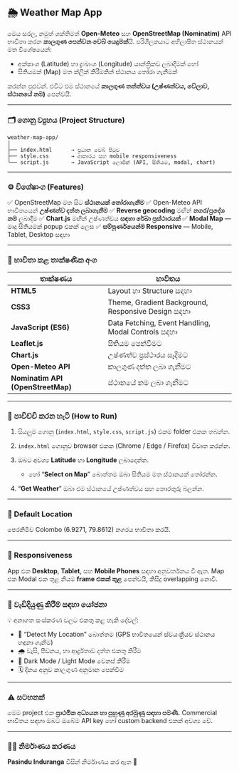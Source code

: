 ## 🌦️ Weather Map App

මෙය සරල, නමුත් ශක්තිමත් **Open-Meteo** සහ **OpenStreetMap (Nominatim)** API භාවිතා කරන **කාලගුණ පෙන්වන වෙබ් යෙදුමක්**යි.
පරිශීලකයාට අභිලාෂිත ස්ථානයක් මත විශේෂයෙන්:

* අක්ෂාංශ (Latitude) හා ද්‍රඃඛාංශ (Longitude) යාන්ත්‍රිකව ලබාදීමක් හෝ
* සිතියමක් (Map) මත ක්ලික් කිරීමකින් ස්ථානය තෝරා ගැනීමක්

කරන්න පුළුවන්.
එවිට එම ස්ථානයේ **කාලගුණ තත්ත්වය (උෂ්ණත්වය, වේලාව, ස්ථානයේ නම)** පෙන්වයි.

---

### 🗂️ ගොනු ව්‍යුහය (Project Structure)

```
weather-map-app/
│
├── index.html      → ප්‍රධාන වෙබ් පිටුව
├── style.css       → ආකාරය සහ mobile responsiveness
└── script.js       → JavaScript ලොජික් (API, සිතියම, modal, chart)
```

---

### ⚙️ විශේෂාංග (Features)

✅ OpenStreetMap මත සිට **ස්ථානයක් තෝරාගැනීම**
✅ Open-Meteo API භාවිතයෙන් **උෂ්ණත්ව දත්ත ලබාගැනීම**
✅ **Reverse geocoding** මඟින් **නගර/ප්‍රදේශ නම** ලබාදීම
✅ **Chart.js** මඟින් උෂ්ණත්වය **සඳහා රේඛා ප්‍රස්ථාරයක්**
✅ **Modal Map** — මෘදු සිතියමක් popup එකක් ලෙස
✅ **සම්පූර්ණයෙන්ම Responsive** — Mobile, Tablet, Desktop සඳහා

---

### 🔧 භාවිතා කළ තාක්ෂණික අංග

| තාක්ෂණය                           | භාවිතය                                             |
| --------------------------------- | -------------------------------------------------- |
| **HTML5**                         | Layout හා Structure සඳහා                           |
| **CSS3**                          | Theme, Gradient Background, Responsive Design සඳහා |
| **JavaScript (ES6)**              | Data Fetching, Event Handling, Modal Controls සඳහා |
| **Leaflet.js**                    | සිතියම පෙන්වීමට                                    |
| **Chart.js**                      | උෂ්ණත්ව ප්‍රස්ථාරය සෑදීමට                          |
| **Open-Meteo API**                | කාලගුණ දත්ත ලබා ගැනීමට                             |
| **Nominatim API (OpenStreetMap)** | ස්ථානයේ නම ලබා ගැනීමට                              |

---

### 🚀 පාවිච්චි කරන හැටි (How to Run)

1. සියලුම ගොනු (`index.html`, `style.css`, `script.js`) එකම folder එකක තබන්න.
2. `index.html` ගොනුව browser එකක (Chrome / Edge / Firefox) විවෘත කරන්න.
3. ඔබට අවශ්‍ය **Latitude** හා **Longitude** ලබාදෙන්න.

   * හෝ “**Select on Map**” බොත්තම ඔබා සිතියම මත ස්ථානයක් තෝරන්න.
4. “**Get Weather**” ඔබා එම ස්ථානයේ උෂ්ණත්වය සහ තොරතුරු බලන්න.

---

### 🧭 Default Location

පෙරනිමිව Colombo (6.9271, 79.8612) නගරය භාවිතා කරයි.

---

### 📱 Responsiveness

App එක **Desktop**, **Tablet**, සහ **Mobile Phones** සඳහා අනුවර්තනය වී ඇත.
Map එක Modal එක තුළ නියම **frame එකක් තුළ** පෙන්වයි, කිසිදු overlapping නොවී.

---

### 🧠 වැඩිදියුණු කිරීම් සඳහා යෝජනා

💡 අනාගත සංස්කරණ වලට එකතු කළ හැකි දේවල්:

* 📍 “Detect My Location” බොත්තම (GPS භාවිතයෙන් ස්වයංක්‍රීයව ස්ථානය හඳුනා ගැනීම)
* 🌧️ වැසි, පීඩනය, හා ආර්ද්‍රතාව දත්ත එකතු කිරීම
* 🌙 Dark Mode / Light Mode වෙනස් කිරීම
* 🗓️ දිනය අනුව කාලගුණ අනුමාන පෙන්වීම

---

### ⚠️ සටහනක්

මෙම project එක **ප්‍රාථමික අධ්‍යයන හා පුහුණු අරමුණු සඳහා පමණි.**
Commercial භාවිතය සඳහා ඔබට ඔබේම API key හෝ custom backend එකක් අවශ්‍ය වේ.

---

### 🧑‍💻 නිර්මාණය කරණය

**Pasindu Induranga** විසින් නිර්මාණය කර ඇත 💫
